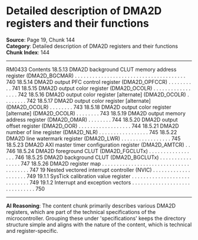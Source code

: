# Detailed description of DMA2D registers and their functions

**Source**: Page 19, Chunk 144  
**Category**: Detailed description of DMA2D registers and their functions  
**Chunk Index**: 144

---

RM0433 Contents
18.5.13 DMA2D background CLUT memory address register
(DMA2D_BGCMAR) . . . . . . . . . . . . . . . . . . . . . . . . . . . . . . . . . . . . . . 740
18.5.14 DMA2D output PFC control register (DMA2D_OPFCCR) . . . . . . . . . . 741
18.5.15 DMA2D output color register (DMA2D_OCOLR) . . . . . . . . . . . . . . . . . 742
18.5.16 DMA2D output color register [alternate] (DMA2D_OCOLR) . . . . . . . . 742
18.5.17 DMA2D output color register [alternate] (DMA2D_OCOLR) . . . . . . . . 743
18.5.18 DMA2D output color register [alternate] (DMA2D_OCOLR) . . . . . . . . 743
18.5.19 DMA2D output memory address register (DMA2D_OMAR) . . . . . . . . 744
18.5.20 DMA2D output offset register (DMA2D_OOR) . . . . . . . . . . . . . . . . . . 744
18.5.21 DMA2D number of line register (DMA2D_NLR) . . . . . . . . . . . . . . . . . 745
18.5.22 DMA2D line watermark register (DMA2D_LWR) . . . . . . . . . . . . . . . . . 745
18.5.23 DMA2D AXI master timer configuration register (DMA2D_AMTCR) . . 746
18.5.24 DMA2D foreground CLUT (DMA2D_FGCLUTx) . . . . . . . . . . . . . . . . . 746
18.5.25 DMA2D background CLUT (DMA2D_BGCLUTx) . . . . . . . . . . . . . . . . 747
18.5.26 DMA2D register map . . . . . . . . . . . . . . . . . . . . . . . . . . . . . . . . . . . . . . 747
19 Nested vectored interrupt controller (NVIC) . . . . . . . . . . . . . . . . . . . . 749
19.1.1 SysTick calibration value register . . . . . . . . . . . . . . . . . . . . . . . . . . . . 749
19.1.2 Interrupt and exception vectors . . . . . . . . . . . . . . . . . . . . . . . . . . . . . . 750

---

**AI Reasoning**: The content chunk primarily describes various DMA2D registers, which are part of the technical specifications of the microcontroller. Grouping these under 'specifications' keeps the directory structure simple and aligns with the nature of the content, which is technical and register-specific.

